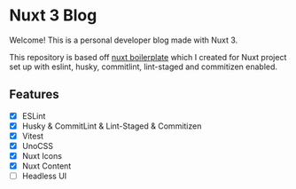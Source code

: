 # Nuxt 3 Blog

Welcome! This is a personal developer blog made with Nuxt 3.

This repository is based off [nuxt boilerplate](https://github.com/Zerro97/nuxt-boilerplate) which I created for Nuxt project set up with eslint, husky, commitlint, lint-staged and commitizen enabled.

## Features

-   [x] ESLint
-   [x] Husky & CommitLint & Lint-Staged & Commitizen
-   [x] Vitest
-   [x] UnoCSS
-   [x] Nuxt Icons
-   [x] Nuxt Content
-   [ ] Headless UI

